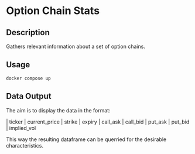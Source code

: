 # Option Chain Stats

## Description

Gathers relevant information about a set of option chains.

## Usage

```
docker compose up
```

## Data Output

The aim is to display the data in the format:

| ticker | current_price | strike | expiry | call_ask | call_bid | put_ask | put_bid | implied_vol

This way the resulting dataframe can be querried for the desirable characteristics.